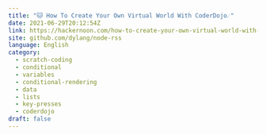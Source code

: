 ```yaml
---
title: "🐱 How To Create Your Own Virtual World With CoderDojo☄️"
date: 2021-06-29T20:12:54Z
link: https://hackernoon.com/how-to-create-your-own-virtual-world-with-coderdojo-bz2n375u?source=rss&utm_medium=RSS&utm_source=news.12bit.vn
site: github.com/dylang/node-rss
language: English
category:
  - scratch-coding
  - conditional
  - variables
  - conditional-rendering
  - data
  - lists
  - key-presses
  - coderdojo
draft: false
---
```

